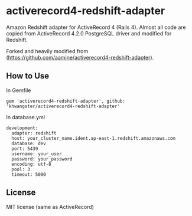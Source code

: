 activerecord4-redshift-adapter
==============================

Amazon Redshift adapter for ActiveRecord 4 (Rails 4).
Almost all code are copied from ActiveRecord 4.2.0 PostgreSQL
driver and modified for Redshift.

Forked and heavily modified from (https://github.com/aamine/activerecord4-redshift-adapter). 

How to Use
-------------------

In Gemfile
```
gem 'activerecord4-redshift-adapter', github: 'khwangster/activerecord4-redshift-adapter'
```

In database.yml
```
development:
  adapter: redshift
  host: your_cluster_name.ident.ap-east-1.redshift.amazonaws.com
  database: dev
  port: 5439
  username: your_user
  password: your_password
  encoding: utf-8
  pool: 3
  timeout: 5000
```

License
---------

MIT license (same as ActiveRecord)
